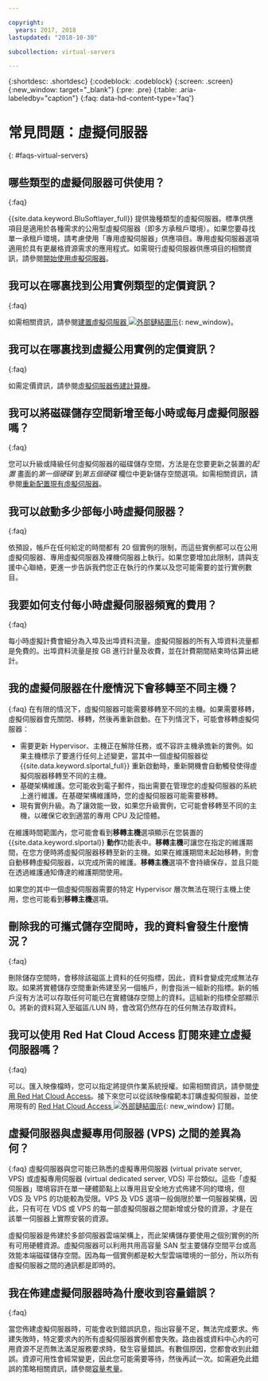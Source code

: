 ```yaml
---

copyright:
  years: 2017, 2018
lastupdated: "2018-10-30"

subcollection: virtual-servers

---
```


{:shortdesc: .shortdesc}
{:codeblock: .codeblock}
{:screen: .screen}
{:new_window: target="_blank"}
{:pre: .pre}
{:table: .aria-labeledby="caption"}
{:faq: data-hd-content-type='faq'}


# 常見問題：虛擬伺服器  
{: #faqs-virtual-servers}

## 哪些類型的虛擬伺服器可供使用？
{:faq}

{{site.data.keyword.BluSoftlayer_full}} 提供幾種類型的虛擬伺服器。標準供應項目是適用於各種需求的公用型虛擬伺服器（即多方承租戶環境）。如果您要尋找單一承租戶環境，請考慮使用「專用虛擬伺服器」供應項目。專用虛擬伺服器選項適用於具有更嚴格資源需求的應用程式。如需現行虛擬伺服器供應項目的相關資訊，請參閱[開始使用虛擬伺服器](/docs/vsi?topic=virtual-servers-getting-started-tutorial)。

## 我可以在哪裏找到公用實例類型的定價資訊？
{:faq}

如需相關資訊，請參閱[建置虛擬伺服器 ![外部鏈結圖示](../icons/launch-glyph.svg "外部鏈結圖示")](https://www.ibm.com/cloud-computing/bluemix/virtual-servers){: new_window}。

## 我可以在哪裏找到虛擬公用實例的定價資訊？
{:faq}

如需定價資訊，請參閱[虛擬伺服器佈建計算機](https://www.ibm.com/cloud-computing/bluemix/virtual-servers/calculator)。

## 我可以將磁碟儲存空間新增至每小時或每月虛擬伺服器嗎？
{:faq}

您可以升級或降級任何虛擬伺服器的磁碟儲存空間，方法是在您要更新之裝置的*配置* 畫面的*第一個硬碟* 到*第五個硬碟* 欄位中更新儲存空間選項。如需相關資訊，請參閱[重新配置現有虛擬伺服器](/docs/vsi?topic=virtual-servers-reconfiguring-virtual-servers)。

## 我可以啟動多少部每小時虛擬伺服器？
{:faq}

依預設，帳戶在任何給定的時間都有 20 個實例的限制，而這些實例都可以在公用虛擬伺服器、專用虛擬伺服器及裸機伺服器上執行。如果您要增加此限制，請與支援中心聯絡，更進一步告訴我們您正在執行的作業以及您可能需要的並行實例數目。

## 我要如何支付每小時虛擬伺服器頻寬的費用？
{:faq}

每小時虛擬計費會細分為入埠及出埠資料流量。虛擬伺服器的所有入埠資料流量都是免費的。出埠資料流量是按 GB 進行計量及收費，並在計費期間結束時估算出總計。

## 我的虛擬伺服器在什麼情況下會移轉至不同主機？
{:faq}
在有限的情況下，虛擬伺服器可能需要移轉至不同的主機。如果需要移轉，虛擬伺服器會先關閉、移轉，然後再重新啟動。在下列情況下，可能會移轉虛擬伺服器：

* 需要更新 Hypervisor、主機正在解除任務，或不容許主機承擔新的實例。如果主機標示了要進行任何上述變更，當其中一個虛擬伺服器從 {{site.data.keyword.slportal_full}} 重新啟動時，重新開機會自動觸發使得虛擬伺服器移轉至不同的主機。
* 基礎架構維護。您可能收到電子郵件，指出需要在管理您的虛擬伺服器的系統上進行維護。在基礎架構維護時，您的虛擬伺服器可能需要移轉。
* 現有實例升級。為了讓效能一致，如果您升級實例，它可能會移轉至不同的主機，以確保它收到適當的專用 CPU 及記憶體。

在維護時間範圍內，您可能會看到**移轉主機**選項顯示在您裝置的 {{site.data.keyword.slportal}} **動作**功能表中。**移轉主機**可讓您在指定的維護期間，在您方便時將虛擬伺服器移轉至新的主機。如果在維護期間未起始移轉，則會自動移轉虛擬伺服器，以完成所需的維護。**移轉主機**選項不會持續保存，並且只能在透過維護通知傳達的維護期間使用。

如果您的其中一個虛擬伺服器需要的特定 Hypervisor 層次無法在現行主機上使用，您也可能看到**移轉主機**選項。

## 刪除我的可攜式儲存空間時，我的資料會發生什麼情況？
{:faq}

刪除儲存空間時，會移除該磁區上資料的任何指標，因此，資料會變成完成無法存取。如果將實體儲存空間重新佈建至另一個帳戶，則會指派一組新的指標。新的帳戶沒有方法可以存取任何可能已在實體儲存空間上的資料。這組新的指標全部顯示 0。將新的資料寫入至磁區/LUN 時，會改寫仍然存在的任何無法存取資料。

## 我可以使用 Red Hat Cloud Access 訂閱來建立虛擬伺服器嗎？
{:faq}

可以。匯入映像檔時，您可以指定將提供作業系統授權。如需相關資訊，請參閱[使用 Red Hat Cloud Access](/docs/infrastructure/image-templates?topic=image-templates-using-your-own-os-license-or-subscription)。接下來您可以從該映像檔範本訂購虛擬伺服器，並使用現有的 [Red Hat Cloud Access ![外部鏈結圖示](../icons/launch-glyph.svg "外部鏈結圖示")](https://www.redhat.com/en/technologies/cloud-computing/cloud-access){: new_window} 訂閱。

## 虛擬伺服器與虛擬專用伺服器 (VPS) 之間的差異為何？
{:faq}
虛擬伺服器與您可能已熟悉的虛擬專用伺服器 (virtual private server, VPS) 或虛擬專用伺服器 (virtual dedicated server, VDS) 平台類似。這些「虛擬伺服器」環境容許在單一硬體節點上以專用且安全地方式佈建不同的環境，但 VDS 及 VPS 的功能較為受限。VPS 及 VDS 選項一般侷限於單一伺服器架構，因此，只有可在 VDS 或 VPS 的每一部虛擬伺服器之間新增或分發的資源，才是在該單一伺服器上實際安裝的資源。

虛擬伺服器是佈建於多部伺服器雲端架構上，而此架構儲存要使用之個別實例的所有可用硬體資源。虛擬伺服器可以利用共用高容量 SAN 型主要儲存空間平台或高效能本端磁碟儲存空間。因為每一個實例都是較大型雲端環境的一部分，所以所有虛擬伺服器之間的通訊都是即時的。

<!--## I'm unable to connect to the virtualization API. How can I fix this?-->

<!--This error generally occurs because a password is outdated. To fix this, update the root or Administrator password for the virtual server's operating system in the {{site.data.keyword.slportal_full}}.-->

## 我在佈建虛擬伺服器時為什麼收到容量錯誤？
{:faq}

當您佈建虛擬伺服器時，可能會收到錯誤訊息，指出容量不足，無法完成要求。佈建失敗時，特定要求內的所有虛擬伺服器實例都會失敗。路由器或資料中心內的可用資源不足而無法滿足服務要求時，發生容量錯誤。有數個原因，您都會收到此錯誤。資源可用性會經常變更，因此您可能需要等待，然後再試一次。如需避免此錯誤的策略相關資訊，請參閱[容量考量](/docs/vsi?topic=virtual-servers-capacity-considerations)。
